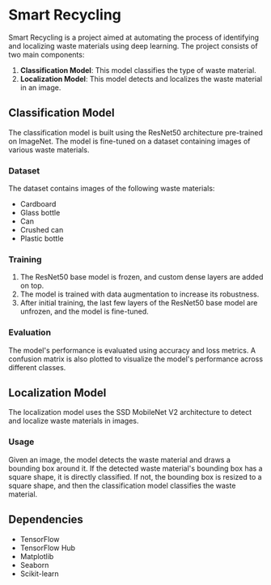 # Smart Recycling

Smart Recycling is a project aimed at automating the process of identifying and localizing waste materials using deep learning. The project consists of two main components:

1. **Classification Model**: This model classifies the type of waste material.
2. **Localization Model**: This model detects and localizes the waste material in an image.

## Classification Model

The classification model is built using the ResNet50 architecture pre-trained on ImageNet. The model is fine-tuned on a dataset containing images of various waste materials.

### Dataset

The dataset contains images of the following waste materials:

- Cardboard
- Glass bottle
- Can
- Crushed can
- Plastic bottle

### Training

1. The ResNet50 base model is frozen, and custom dense layers are added on top.
2. The model is trained with data augmentation to increase its robustness.
3. After initial training, the last few layers of the ResNet50 base model are unfrozen, and the model is fine-tuned.

### Evaluation

The model's performance is evaluated using accuracy and loss metrics. A confusion matrix is also plotted to visualize the model's performance across different classes.

## Localization Model

The localization model uses the SSD MobileNet V2 architecture to detect and localize waste materials in images.

### Usage

Given an image, the model detects the waste material and draws a bounding box around it. If the detected waste material's bounding box has a square shape, it is directly classified. If not, the bounding box is resized to a square shape, and then the classification model classifies the waste material.

## Dependencies

- TensorFlow
- TensorFlow Hub
- Matplotlib
- Seaborn
- Scikit-learn
